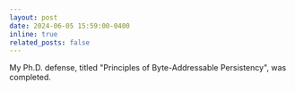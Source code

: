 ```yaml
---
layout: post
date: 2024-06-05 15:59:00-0400
inline: true
related_posts: false
---
```


My Ph.D. defense, titled "Principles of Byte-Addressable Persistency", was completed.

